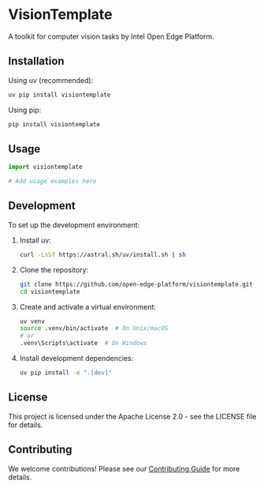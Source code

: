 # VisionTemplate

A toolkit for computer vision tasks by Intel Open Edge Platform.

## Installation

Using uv (recommended):

```bash
uv pip install visiontemplate
```

Using pip:

```bash
pip install visiontemplate
```

## Usage

```python
import visiontemplate

# Add usage examples here
```

## Development

To set up the development environment:

1. Install uv:

   ```bash
   curl -LsSf https://astral.sh/uv/install.sh | sh
   ```

2. Clone the repository:

   ```bash
   git clone https://github.com/open-edge-platform/visiontemplate.git
   cd visiontemplate
   ```

3. Create and activate a virtual environment:

   ```bash
   uv venv
   source .venv/bin/activate  # On Unix/macOS
   # or
   .venv\Scripts\activate  # On Windows
   ```

4. Install development dependencies:

   ```bash
   uv pip install -e ".[dev]"
   ```

## License

This project is licensed under the Apache License 2.0 - see the LICENSE file for details.

## Contributing

We welcome contributions! Please see our [Contributing Guide](CONTRIBUTING.md) for more details.
